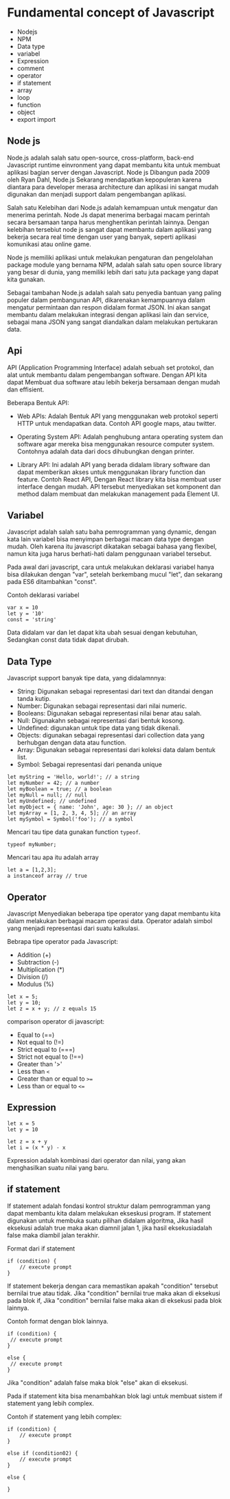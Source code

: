 # Fundamental concept of Javascript

- Nodejs 
- NPM
- Data type 
- variabel
- Expression
- comment
- operator
- if statement
- array
- loop
- function 
- object
- export import 

## Node js

Node.js adalah salah satu open-source, cross-platform, back-end Javascript runtime einvronment yang dapat membantu kita untuk membuat aplikasi bagian server dengan Javascript. Node js Dibangun pada 2009 oleh Ryan Dahl, Node.js Sekarang mendapatkan kepopuleran karena diantara para developer merasa architecture dan aplikasi ini sangat mudah digunakan dan menjadi support dalam pengembangan aplikasi. 

Salah satu Kelebihan dari Node.js adalah kemampuan untuk mengatur dan menerima perintah. Node Js dapat menerima berbagai macam perintah secara bersamaan tanpa harus menghentikan perintah lainnya. Dengan kelebihan tersebiut node js sangat dapat membantu dalam aplikasi yang bekerja secara real time dengan user yang banyak, seperti aplikasi komunikasi atau online game. 

Node js memiliki aplikasi untuk melakukan pengaturan dan pengelolahan package module yang bernama NPM, adalah salah satu open source library yang besar di dunia, yang memiliki lebih dari satu juta package yang dapat kita gunakan.

Sebagai tambahan Node.js adalah salah satu penyedia bantuan yang paling populer dalam pembangunan API, dikarenakan kemampuannya dalam mengatur permintaan dan respon didalam format JSON. Ini akan sangat membantu dalam melakukan integrasi dengan aplikasi lain dan service, sebagai mana JSON yang sangat diandalkan dalam melakukan pertukaran data. 


## Api 

API (Application Programming Interface) adalah sebuah set protokol, dan alat untuk membantu dalam pengembangan software. Dengan API kita dapat Membuat dua software atau lebih bekerja bersamaan dengan mudah dan effisient.

Beberapa Bentuk API:
- Web APIs: Adalah Bentuk API yang menggunakan web protokol seperti HTTP untuk mendapatkan data. Contoh API google maps, atau twitter.

- Operating System API: Adalah penghubung antara operating system dan software agar mereka bisa menggunakan resource computer system.  Contohnya adalah data dari docs dihubungkan dengan printer. 
- Library API: Ini adalah API yang berada didalam library software dan dapat memberikan akses untuk menggunakan library function dan feature. Contoh React API, Dengan React library kita bisa membuat user interface dengan mudah. API tersebut menyediakan set komponent dan method dalam membuat dan melakukan management pada Element UI.

## Variabel 

Javascript adalah salah satu baha pemrogramman yang dynamic, dengan kata lain variabel bisa menyimpan berbagai macam data type dengan mudah. Oleh karena itu javascript dikatakan sebagai bahasa yang flexibel, namun kita juga harus berhati-hati dalam penggunaan variabel tersebut.

Pada awal dari javascript, cara untuk melakukan deklarasi variabel hanya bisa dilakukan dengan "var", setelah berkembang mucul "let", dan sekarang pada ES6 ditambahkan "const". 

Contoh deklarasi variabel 

```
var x = 10
let y = '10'
const = 'string'
```
Data didalam var dan let dapat kita ubah sesuai dengan kebutuhan, Sedangkan const data tidak dapat dirubah. 

## Data Type 

Javascript support banyak tipe data, yang didalamnnya:

- String: Digunakan sebagai representasi dari text dan ditandai dengan tanda kutip.
- Number: Digunakan sebagai representasi dari nilai numeric.
- Booleans: Digunakan sebagai representasi nilai benar atau salah. 
- Null: Digunakahn sebagai representasi dari bentuk kosong. 
- Undefined: digunakan untuk tipe data yang tidak dikenali.
- Objects: digunakan sebagai representasi dari collection data yang berhubgan dengan data atau function.
- Array: Digunakan sebagai representasi dari koleksi data dalam bentuk list.
- Symbol: Sebagai representasi dari penanda unique 


```
let myString = 'Hello, world!'; // a string
let myNumber = 42; // a number
let myBoolean = true; // a boolean
let myNull = null; // null
let myUndefined; // undefined
let myObject = { name: 'John', age: 30 }; // an object
let myArray = [1, 2, 3, 4, 5]; // an array
let mySymbol = Symbol('foo'); // a symbol
```

Mencari tau tipe data gunakan function `typeof`.
```
typeof myNumber;
```

Mencari tau apa itu adalah array
```
let a = [1,2,3];
a instanceof array // true
```

## Operator 

Javascript Menyediakan beberapa tipe operator yang dapat membantu kita dalam melakukan berbagai macam operasi data. Operator adalah simbol yang menjadi representasi dari suatu kalkulasi. 

Bebrapa tipe operator pada Javascript:
- Addition (+)
- Subtraction (-)
- Multiplication (*)
- Division (/)
- Modulus (%)


```
let x = 5;
let y = 10;
let z = x + y; // z equals 15
```

comparison operator di javascript:
- Equal to (==)
- Not equal to (!=)
- Strict equal to (===)
- Strict not equal to (!==)
- Greater than '>'
- Less than `<`
- Greater than or equal to `>=`
- Less than or equal to `<=`



## Expression 

```
let x = 5
let y = 10 

let z = x + y 
let i = (x * y) - x 
```

Expression adalah kombinasi dari operator dan nilai, yang akan menghasilkan suatu nilai yang baru.

## if statement

If statement adalah fondasi kontrol struktur dalam pemrogramman yang dapat membantu kita dalam melakukan ekseskusi program. If statement digunakan untuk membuka suatu pilihan didalam algoritma, Jika hasil eksekusi adalah true maka akan diamnil jalan 1, jika hasil eksekusiadalah false maka diambil jalan terakhir. 

Format dari if statement
```
if (condition) {
    // execute prompt
}
```

If statement bekerja dengan cara memastikan apakah "condition" tersebut bernilai true atau tidak. Jika "condition" bernilai true maka akan di eksekusi pada blok if, Jika "condition" bernilai false maka akan di eksekusi pada blok lainnya. 

Contoh format dengan blok lainnya.
```
if (condition) {
 // execute prompt
}

else {
 // execute prompt
}
```
Jika "condition" adalah false maka blok "else" akan di eksekusi.

Pada if statement kita bisa menambahkan blok lagi untuk membuat sistem if statement yang lebih complex. 

Contoh if statement yang lebih complex:
```
if (condition) {
    // execute prompt
}

else if (condition02) {
    // execute prompt
}

else {

}
```

